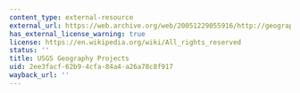 ```yaml
---
content_type: external-resource
external_url: https://web.archive.org/web/20051229055916/http://geography.usgs.gov/
has_external_license_warning: true
license: https://en.wikipedia.org/wiki/All_rights_reserved
status: ''
title: USGS Geography Projects
uid: 2ee3facf-62b9-4cfa-84a4-a26a78c8f917
wayback_url: ''
---
```

